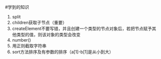 #学到的知识
1. split
2. children获取子节点（重要）
3. createElement不要写错，并且创建一个类型的节点对象后，若把节点赋予其他类型的值，则该对象的类型会改变
4. number()
5. 用正则截取字符串
6. sort方法排序及有参数的排序（a[1]-b[1]是从小到大）
